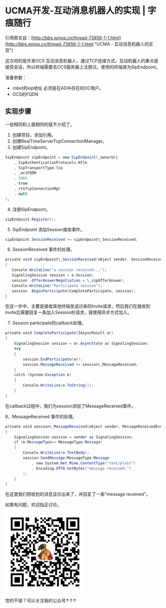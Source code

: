 # UCMA开发-互动消息机器人的实现 | 字痕随行

引用原文自：[http://bbs.winos.cn/thread-73856-1-1.html](http://bbs.winos.cn/thread-73856-1-1.html "UCMA - 互动消息机器人的实现")

这次将的是开发OCS 互动消息机器人，通过TCP连接方式。互动机器人的重点是接受会话，所以终端需要去OCS服务器上注册过。使用的终端类为SipEndpoint。

准备参数：

* robot的sip地址 必须是在AD中存在的OC用户。
* OCS的FQDN

## 实现步骤

一些相同和上面相同的就不介绍了。

1. 创建项目，添加引用。
2. 创建RealTimeServerTcpConnectionManager。
3. 创建SipEndpoint。
```c#
SipEndpoint sipEndpoint = new SipEndpoint(_ownerUri
	, SipAuthenticationProtocols.Ntlm
	, SipTransportType.Tcp
	, _ocsFQDN
	, 5060
	, true
	, rtsTcpConnectionMgr
	, null
);
```
4. 注册SipEndpoint。
```c#
sipEndpoint.Register();
```
5. SipEndpoint 添加Session接收事件。
```c#
sipEndpoint.SessionReceived += sipEndpoint\_SessionReceived;
```
6. SessionReceived 事件的处理。
```c#
private void sipEndpoint\_SessionReceived(object sender, SessionReceivedEventArgs e)
{
   Console.WriteLine("a session received...");
   SignalingSession session = e.Session;
   session .OfferAnswerNegotiation = \_sipOfferAnswer;
   Console.WriteLine("Participate session");
   session .BeginParticipate(CompleteParticipate, session);
}
```
在这一步中，主要是接收其他终端发送过来的Invite请求，然后我们在接收到Invite后需要回复一条加入Session的请求，我使用异步方式加入。

7. Session participate的callback处理。
```c#
private void CompleteParticipate(IAsyncResult ar)
{
    SignalingSession session = ar.AsyncState as SignalingSession;
    try
    {
        session.EndParticipate(ar);
        session.MessageReceived += session\_MessageReceived;
    }
    catch (System.Exception e)
    {
        Console.WriteLine(e.ToString());
    }
}
```
在callback过程中，我们为session添加了MessageReceived事件。

8、MessageReceived 事件的处理。
```c#
private void session\_MessageReceived(object sender, MessageReceivedEventArgs e)
{
    SignalingSession session = sender as SignalingSession;
    if (e.MessageType== MessageType.Message)
    {
        Console.WriteLine(e.TextBody);
        session.SendMessage(MessageType.Message
            , new System.Net.Mime.ContentType("text/plain")
            , Encoding.UTF8.GetBytes("message received.")
        );
    }
}
```
在这里我们把收到的消息显示出来了，并回复了一条"message received"。

如果有问题，欢迎指正讨论。

![image](../../images/公众号.jpg)

觉的不错？可以关注我的公众号↑↑↑